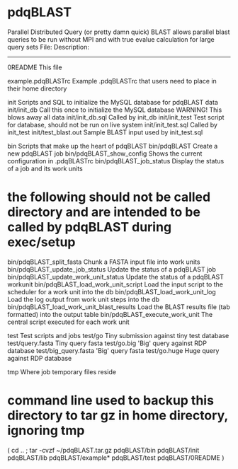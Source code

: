 pdqBLAST
========

Parallel Distributed Query (or pretty damn quick) BLAST allows parallel blast queries to be run without MPI and with true evalue calculation for large query sets
File:			Description:
-----------------------	------------------------------------------------------------------------------------
0README			This file

example.pdqBLASTrc	Example .pdqBLASTrc that users need to place in their home directory

init			Scripts and SQL to initialize the MySQL database for pdqBLAST data
init/init_db		Call this once to initialize the MySQL database WARNING! This blows away all data
init/init_db.sql	Called by init_db
init/init_test		Test script for database, should not be run on live system
init/init_test.sql	Called by init_test
init/test_blast.out	Sample BLAST input used by init_test.sql

bin						Scripts that make up the heart of pdqBLAST
bin/pdqBLAST					Create a new pdqBLAST job
bin/pdqBLAST_show_config			Shows the current configuration in .pdqBLASTrc
bin/pdqBLAST_job_status				Display the status of a job and its work units
# the following should not be called directory and are intended to be called by pdqBLAST during exec/setup
bin/pdqBLAST_split_fasta			Chunk a FASTA input file into work units
bin/pdqBLAST_update_job_status			Update the status of a pdqBLAST job
bin/pdqBLAST_update_work_unit_status		Update the status of a pdqBLAST workunit
bin/pdqBLAST_load_work_unit_script		Load the input script to the scheduler for a work unit into the db
bin/pdqBLAST_load_work_unit_log			Load the log output from work unit steps into the db
bin/pdqBLAST_load_work_unit_blast_results	Load the BLAST results file (tab formatted) into the output table
bin/pdqBLAST_execute_work_unit			The central script executed for each work unit

test			Test scripts and jobs
test/go			Tiny submission against tiny test database
test/query.fasta	Tiny query fasta
test/go.big		'Big' query against RDP database
test/big_query.fasta	'Big' query fasta
test/go.huge		Huge query against RDP database

tmp			Where job temporary files reside


# command line used to backup this directory to tar gz in home directory, ignoring tmp
( cd .. ; tar -cvzf ~/pdqBLAST.tar.gz pdqBLAST/bin pdqBLAST/init pdqBLAST/lib pdqBLAST/example* pdqBLAST/test pdqBLAST/0README )

